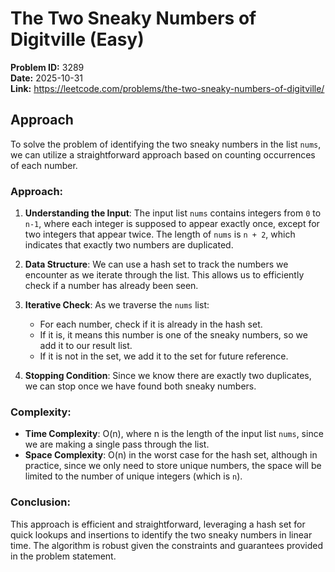 # The Two Sneaky Numbers of Digitville (Easy)

**Problem ID:** 3289  
**Date:** 2025-10-31  
**Link:** https://leetcode.com/problems/the-two-sneaky-numbers-of-digitville/

## Approach

To solve the problem of identifying the two sneaky numbers in the list `nums`, we can utilize a straightforward approach based on counting occurrences of each number.

### Approach:

1. **Understanding the Input**: The input list `nums` contains integers from `0` to `n-1`, where each integer is supposed to appear exactly once, except for two integers that appear twice. The length of `nums` is `n + 2`, which indicates that exactly two numbers are duplicated.

2. **Data Structure**: We can use a hash set to track the numbers we encounter as we iterate through the list. This allows us to efficiently check if a number has already been seen.

3. **Iterative Check**: As we traverse the `nums` list:
   - For each number, check if it is already in the hash set.
   - If it is, it means this number is one of the sneaky numbers, so we add it to our result list.
   - If it is not in the set, we add it to the set for future reference.

4. **Stopping Condition**: Since we know there are exactly two duplicates, we can stop once we have found both sneaky numbers.

### Complexity:
- **Time Complexity**: O(n), where n is the length of the input list `nums`, since we are making a single pass through the list.
- **Space Complexity**: O(n) in the worst case for the hash set, although in practice, since we only need to store unique numbers, the space will be limited to the number of unique integers (which is `n`).

### Conclusion:
This approach is efficient and straightforward, leveraging a hash set for quick lookups and insertions to identify the two sneaky numbers in linear time. The algorithm is robust given the constraints and guarantees provided in the problem statement.

